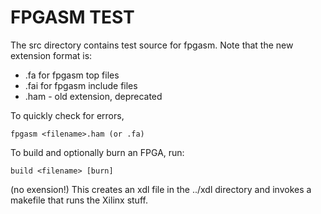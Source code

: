 FPGASM TEST
===========
The src directory contains test source for fpgasm.  Note that the new extension format is:
* .fa  for fpgasm top files
* .fai for fpgasm include files
* .ham - old extension, deprecated

To quickly check for errors,

```
fpgasm <filename>.ham (or .fa)
```
To build and optionally burn an FPGA, run:
```
build <filename> [burn]
```
(no exension!) This creates an xdl file in the ../xdl directory and invokes a makefile that runs the Xilinx stuff.

